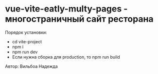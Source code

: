 # vue-vite-eatly-multy-pages - многостраничный сайт ресторана

<p>Порядок установки:</p>
<ul>
    <li>cd vite-project</li>
    <li>npm i</li>
    <li>npm run dev</li>
    <li>Если нужна сборка для production, то npm run build</li>
</ul>
<p>Автор: Вильбоа Надежда</p>